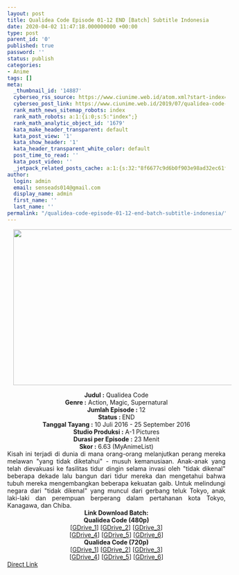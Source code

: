 ```yaml
---
layout: post
title: Qualidea Code Episode 01-12 END [Batch] Subtitle Indonesia
date: 2020-04-02 11:47:18.000000000 +00:00
type: post
parent_id: '0'
published: true
password: ''
status: publish
categories:
- Anime
tags: []
meta:
  _thumbnail_id: '14887'
  cyberseo_rss_source: https://www.ciunime.web.id/atom.xml?start-index=751&max-results=150
  cyberseo_post_link: https://www.ciunime.web.id/2019/07/qualidea-code-episode-01-12-end-batch.html
  rank_math_news_sitemap_robots: index
  rank_math_robots: a:1:{i:0;s:5:"index";}
  rank_math_analytic_object_id: '1679'
  kata_make_header_transparent: default
  kata_post_view: '1'
  kata_show_header: '1'
  kata_header_transparent_white_color: default
  post_time_to_read: ''
  kata_post_video: ''
  _jetpack_related_posts_cache: a:1:{s:32:"8f6677c9d6b0f903e98ad32ec61f8deb";a:2:{s:7:"expires";i:1663189416;s:7:"payload";a:0:{}}}
author:
  login: admin
  email: senseads014@gmail.com
  display_name: admin
  first_name: ''
  last_name: ''
permalink: "/qualidea-code-episode-01-12-end-batch-subtitle-indonesia/"
---
```

<div class="separator" style="clear: both; text-align: center;"><a href="https://1.bp.blogspot.com/-gER0GnabFfk/XS3u3O0edUI/AAAAAAAAb14/_vfwZtLEHEo-XNdT-5VaDsF7mHO9lprLwCLcBGAs/s1600/Qualidea%2BCode.jpg" imageanchor="1" style="margin-left: 1em; margin-right: 1em;"><img border="0" data-original-height="720" data-original-width="1280" height="360" src="{{ site.baseurl }}/assets/2020/04/Qualidea%2BCode.jpg" width="640" /></a></div>
<p>
<div style="text-align: center;"><b>Judul</b><b><b> </b>:</b> Qualidea Code</div>
<div style="text-align: center;"><b><b>Genre :</b></b> Action, Magic, Supernatural</div>
<div style="text-align: center;"><b>Jumlah Episode :</b> 12<br /><b>Status :&nbsp;</b>END<br /><b>Tanggal Tayang :</b> 10 Juli 2016 - 25 September 2016<br /><b>Studio Produksi :</b> A-1 Pictures<br /><b>Durasi per Episode :</b> 23 Menit</div>
<div style="text-align: center;"><b>Skor :</b> 6.63 (MyAnimeList)</div>
<div style="text-align: center;"></div>
<div style="text-align: justify;">Kisah ini terjadi di dunia di mana orang-orang melanjutkan perang mereka melawan "yang tidak diketahui" - musuh kemanusiaan. Anak-anak yang telah dievakuasi ke fasilitas tidur dingin selama invasi oleh "tidak dikenal" beberapa dekade lalu bangun dari tidur mereka dan mengetahui bahwa tubuh mereka mengembangkan beberapa kekuatan gaib. Untuk melindungi negara dari "tidak dikenal" yang muncul dari gerbang teluk Tokyo, anak laki-laki dan perempuan berperang dalam pertahanan kota Tokyo, Kanagawa, dan Chiba.</div>
<div style="text-align: justify;"></div>
<div style="text-align: justify;"></div>
<div style="text-align: center;"><b>Link Download Batch:</b></div>
<div style="text-align: center;"><b>Qualidea Code (480p)</b></div>
<div style="text-align: center;">[<a href="https://drive.google.com/uc?id=1jqE_L-6s78ds0RVz7HwydHqpHuABFn5h" target="_blank" rel="noopener">GDrive_1</a>] [<a href="https://drive.google.com/uc?id=1uGehJ-uOO4I6gcGkH5p7XzuOFt_agsr7" target="_blank" rel="noopener">GDrive_2</a>] [<a href="https://drive.google.com/uc?id=15RLWrOQVr0Y5jQmNZAUSZveGKAofwtci" target="_blank" rel="noopener">GDrive_3</a>]<br />[<a href="https://drive.google.com/uc?id=1DvZvDT4DcjuDve0_0kz_6OmmhkbQfylx" target="_blank" rel="noopener">GDrive_4</a>] [<a href="https://drive.google.com/uc?id=1P5ruTof8R5jn6l-iUFFJb6VWHdr6QvgN" target="_blank" rel="noopener">GDrive_5</a>] [<a href="https://drive.google.com/uc?export=download&amp;id=0Bx1njYgNxLMmc3JBYVdscFE3MUE" target="_blank" rel="noopener">GDrive_6</a>]</div>
<div style="text-align: center;"><b>Qualidea Code (720p)</b><br />[<a href="https://drive.google.com/uc?id=145voC3oUhNCgy_Bj4rGQM5LgRazoCJVt" target="_blank" rel="noopener">GDrive_1</a>] [<a href="https://drive.google.com/uc?id=1NkW-uqLDYlscunCq92AFRVOPKmGQouCK" target="_blank" rel="noopener">GDrive_2</a>] [<a href="https://drive.google.com/uc?id=114NOKIWW5_W45CyrqTaIxUITloLXDGav" target="_blank" rel="noopener">GDrive_3</a>]<br />[<a href="https://drive.google.com/uc?id=1Tv9hKzUVTB0TNiSc5oBE6k7teLR9ETY_" target="_blank" rel="noopener">GDrive_4</a>] [<a href="https://drive.google.com/uc?id=1V63gJx9SVeyZV-DAooFWLtr-npvoQu9I" target="_blank" rel="noopener">GDrive_5</a>] [<a href="https://drive.google.com/uc?export=download&amp;id=0Bx1njYgNxLMmUXp2eGpJVm1KYUU" target="_blank" rel="noopener">GDrive_6</a>]</div>
<link rel="stylesheet" href="https://cdnjs.cloudflare.com/ajax/libs/font-awesome/4.7.0/css/font-awesome.min.css" />
<div class="divbtn"> <a href="https://handymansurrender.com/fihup8buzv?key=94550f7ce39444073321dde3b8782f97" class="btn"><i class="fa fa-download"></i> Direct Link</a> </div>
